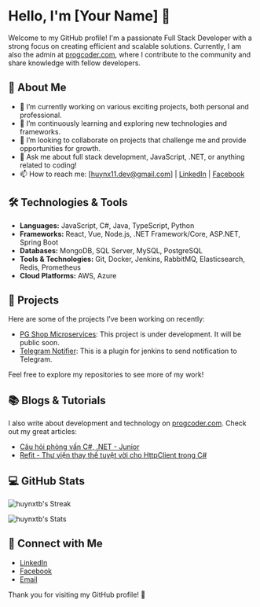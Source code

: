 # Hello, I'm [Your Name] 👋

Welcome to my GitHub profile! I'm a passionate Full Stack Developer with a strong focus on creating efficient and scalable solutions. Currently, I am also the admin at [progcoder.com](https://progcoder.com), where I contribute to the community and share knowledge with fellow developers.

## 🚀 About Me

- 🔭 I’m currently working on various exciting projects, both personal and professional.
- 🌱 I’m continuously learning and exploring new technologies and frameworks.
- 👯 I’m looking to collaborate on projects that challenge me and provide opportunities for growth.
- 💬 Ask me about full stack development, JavaScript, .NET, or anything related to coding!
- 📫 How to reach me: [huynx11.dev@gmail.com] | [LinkedIn](https://www.linkedin.com/in/huy-nguyen-274688221) | [Facebook](https://www.facebook.com/huynx11.dev)

## 🛠️ Technologies & Tools

- **Languages:** JavaScript, C#, Java, TypeScript, Python
- **Frameworks:** React, Vue, Node.js, .NET Framework/Core, ASP.NET, Spring Boot
- **Databases:** MongoDB, SQL Server, MySQL, PostgreSQL
- **Tools & Technologies:** Git, Docker, Jenkins, RabbitMQ, Elasticsearch, Redis, Prometheus
- **Cloud Platforms:** AWS, Azure

## 🌟 Projects

Here are some of the projects I’ve been working on recently:

- [PG Shop Microservices](https://via.placeholder.com/300x200?text=Coming+Soon): This project is under development. It will be public soon.
- [Telegram Notifier](https://github.com/huynxtb/jenkins-telegram-notifier-plugin): This is a plugin for jenkins to send notification to Telegram.

Feel free to explore my repositories to see more of my work!

## 📚 Blogs & Tutorials

I also write about development and technology on [progcoder.com](https://progcoder.com). Check out my great articles:

- [Câu hỏi phỏng vấn C#, .NET - Junior](https://www.progcoder.com/p/cau-hoi-phong-van-c-va-net--junior-p2-03320uC)
- [Refit - Thư viện thay thế tuyệt vời cho HttpClient trong C#](https://www.progcoder.com/p/refit--thu-vien-thay-the-tuyet-voi-cho-httpclient-trong-c-5ff83aY)

## 💻 GitHub Stats

![huynxtb's Streak](https://github-readme-streak-stats.herokuapp.com/?user=huynxtb&theme=dracula&hide_border=false)

![huynxtb's Stats](https://github-readme-stats.vercel.app/api?username=huynxtb&theme=dracula&show_icons=true&hide_border=false&count_private=true)

## 🤝 Connect with Me

- [LinkedIn](https://www.linkedin.com/in/huy-nguyen-274688221)
- [Facebook](https://www.facebook.com/huynx11.dev)
- [Email](mailto:huynx11.dev@gmail.com)

Thank you for visiting my GitHub profile! 🚀
